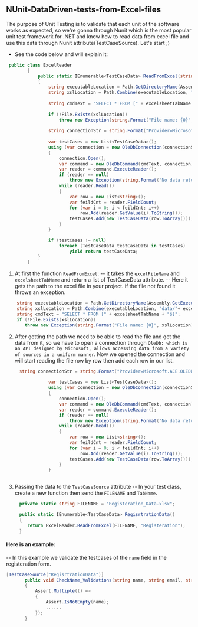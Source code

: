 ## NUnit-DataDriven-tests-from-Excel-files

The purpose of Unit Testing is to validate that each unit of the software works as expected, so we're gonna through Nunit which is the most popular unit test framework for .NET and know how to read data from excel file and use this data through Nunit attribute(TestCaseSource). Let's start ;)

- See the code below and will explain it: 
  
```c#
 public class ExcelReader
        {
            public static IEnumerable<TestCaseData> ReadFromExcel(string excelFileName, string excelsheetTabName)
            {     
                string executableLocation = Path.GetDirectoryName(Assembly.GetExecutingAssembly().Location);
                string xslLocation = Path.Combine(executableLocation, "data/"+ excelFileName);
        
                string cmdText = "SELECT * FROM [" + excelsheetTabName + "$]";
                
                if (!File.Exists(xslLocation))
                    throw new Exception(string.Format("File name: {0}", xslLocation), new FileNotFoundException());
                    
                string connectionStr = string.Format("Provider=Microsoft.ACE.OLEDB.12.0;Data Source={0};Extended Properties=\"Excel 12.0 Xml;HDR=YES\";", xslLocation);
                
                var testCases = new List<TestCaseData>();
                using (var connection = new OleDbConnection(connectionStr))
                {
                    connection.Open();
                    var command = new OleDbCommand(cmdText, connection);
                    var reader = command.ExecuteReader();
                    if (reader == null)
                        throw new Exception(string.Format("No data return from file, file name:{0}", xslLocation));
                    while (reader.Read())
                    {
                        var row = new List<string>();
                        var feildCnt = reader.FieldCount;
                        for (var i = 0; i < feildCnt; i++)
                            row.Add(reader.GetValue(i).ToString());
                        testCases.Add(new TestCaseData(row.ToArray()));
                    }
                }

                if (testCases != null)
                    foreach (TestCaseData testCaseData in testCases)
                        yield return testCaseData;            
            }
        }    
```

  1) At first the function `ReadFromExcel`:
     -- it takes the `excelFileName` and `excelsheetTabName` and return a list of TestCaseData attribute. 
     -- Here it gets the path to the excel file in your project. if the file not found it throws an exception. 
     
 
 ```c#
     string executableLocation = Path.GetDirectoryName(Assembly.GetExecutingAssembly().Location);
     string xslLocation = Path.Combine(executableLocation, "data/"+ excelFileName);    
     string cmdText = "SELECT * FROM [" + excelsheetTabName + "$]";
     if (!File.Exists(xslLocation))
        throw new Exception(string.Format("File name: {0}", xslLocation), new FileNotFoundException());
```   

  2) After getting the path we need to be able to read the file and get the data from it, so we have to open a connection through `OleDb: which is an API designed by Microsoft, allows accessing data from a variety of sources in a uniform manner`. Now we opened the connection and will start reading the file row by row then add each row in our list.
  
```c#
     string connectionStr = string.Format("Provider=Microsoft.ACE.OLEDB.12.0;Data Source={0};Extended Properties=\"Excel 12.0  Xml;HDR=YES\";", xslLocation);
                
                var testCases = new List<TestCaseData>();
                using (var connection = new OleDbConnection(connectionStr))
                {
                    connection.Open();
                    var command = new OleDbCommand(cmdText, connection);
                    var reader = command.ExecuteReader();
                    if (reader == null)
                        throw new Exception(string.Format("No data return from file, file name:{0}", xslLocation));
                    while (reader.Read())
                    {
                        var row = new List<string>();
                        var feildCnt = reader.FieldCount;
                        for (var i = 0; i < feildCnt; i++)
                            row.Add(reader.GetValue(i).ToString());
                        testCases.Add(new TestCaseData(row.ToArray()));
                    }
                }
  
```

  3) Passing the data to the `TestCaseSource` attribute
    -- In your test class, create a new function then send the `FILENAME` and `TabName`.
  
```c# 
     private static string FILENAME = "Registeration_Data.xlsx";

     public static IEnumerable<TestCaseData> RegisrtrationData()
     {
        return ExcelReader.ReadFromExcel(FILENAME, "Registeration");
     }
```

 #### Here is an example:
  -- In this example we validate the testcases of the `name` field in the registeration form. 
  
 ```c#
 [TestCaseSource("RegisrtrationData")]
        public void CheckName_Validations(string name, string email, string phone, string password)
        {
            Assert.Multiple(() =>
            {
                Assert.IsNotEmpty(name);
                ......
            });      
        }
 
 ```
 
  
